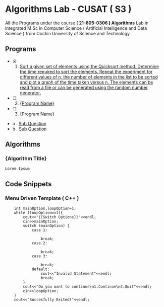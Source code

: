 # Algorithms Lab - CUSAT ( S3 )
All the Programs under the course <strong>[ 21-805-0306 ] Algorithms</strong> Lab in Integrated M.Sc in Computer Science ( Artificial Intelligence and Data Science ) from Cochin University of Science and Technology

## Programs
- [x] 1. [Sort a given set of elements using the Quicksort method, Determine the time required to sort the elements. Repeat the experiment for different values
of n, the number of elements in the list to be sorted and plot a graph of the time taken versus n. The elements can be read from a file or can be generated using the random number generator.](Lab%20Cycle%201/lc-1_q-1.cpp)
- [ ] 2. [{Program Name}](null)
- [ ] 3. {Program Name}
* a . [Sub Question](null)
* b . [Sub Question](null)


## Algorithms
### {Algorithm Title}
```
Lorem Ipsum
```


## Code Snippets
### Menu Driven Template ( C++ )
```
	int mainOption,loopOption=1;
	while (loopOption==1){
		cout<<"{{Switch Options}}"<<endl;
		cin>>mainOption;
		switch (mainOption) {
			case 1:

				break;
			case 2:

				break;
			case 3:

				break;
			default:
				cout<<"Invalid Statement"<<endl;
				break;
		}
		cout<<"Do you want to continue\n1.Continue\n2.Quit"<<endl;
		cin>>loopOption;
	}
	cout<<"Succesfully Exited!"<<endl;
```
